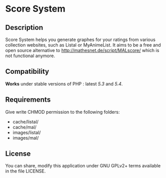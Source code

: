 Score System
==========

Description
-------------
Score System helps you generate graphes for your ratings from various collection websites, such as Listal or MyAnimeList. It aims to be a free and open source alternative to http://mathesnet.de/script/MALscore/ which is not functional anymore.


Compatibility
-------------
**Works** under stable versions of PHP : latest *5.3* and *5.4*.


Requirements
-------------
Give write CHMOD permission to the following folders:
* cache/listal/
* cache/mal/
* images/listal/
* images/mal/


License
-------------
You can share, modify this application under GNU GPLv2+ terms available in the file LICENSE.